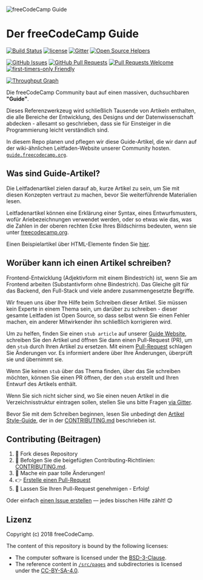 ![freeCodeCamp Guide](https://s3.amazonaws.com/freecodecamp/wide-social-banner.png)

# Der freeCodeCamp Guide

[![Build Status](https://img.shields.io/travis/freeCodeCamp/guide/master.svg?style=flat-square)](https://travis-ci.org/freeCodeCamp/guide) [![license](https://img.shields.io/badge/license-BSD--3--Clause-lightgrey.svg?style=flat-square)](https://opensource.org/licenses/BSD-3-Clause)  [![Gitter](https://img.shields.io/gitter/room/freeCodeCamp/Contributors.svg?style=flat-square)](https://gitter.im/freeCodeCamp/Contributors)
[![Open Source Helpers](https://www.codetriage.com/freecodecamp/guide/badges/users.svg)](https://www.codetriage.com/freecodecamp/guide)

[![GitHub Issues](https://img.shields.io/github/issues/freeCodeCamp/guide.svg?style=flat-square)](https://github.com/freeCodeCamp/guide/issues) [![GitHub Pull Requests](https://img.shields.io/github/issues-pr/freeCodeCamp/guide.svg?style=flat-square)](https://github.com/freeCodeCamp/guide/pulls) [![Pull Requests Welcome](https://img.shields.io/badge/PRs-welcome-brightgreen.svg?style=flat-square)](http://makeapullrequest.com)
[![first-timers-only Friendly](https://img.shields.io/badge/first--timers--only-friendly-blue.svg?style=flat-square)](http://www.firsttimersonly.com/)

[![Throughput Graph](https://graphs.waffle.io/freeCodeCamp/guide/throughput.svg)](https://waffle.io/freeCodeCamp/guide/metrics)

Die freeCodeCamp Community baut auf einen massiven, duchsuchbaren **"Guide"**.

Dieses Referenzwerkzeug wird schließlich Tausende von Artikeln enthalten, die alle Bereiche der Entwicklung, des Designs und der Datenwissenschaft abdecken - allesamt so geschrieben, dass sie für Einsteiger in die Programmierung leicht verständlich sind.

In diesem Repo planen und pflegen wir diese Guide-Artikel, die wir dann auf der wiki-ähnlichen Leitfaden-Website unserer Community hosten. [`guide.freecodecamp.org`](https://guide.freecodecamp.org).

## Was sind Guide-Artikel?

Die Leitfadenartikel zielen darauf ab, kurze Artikel zu sein, um Sie mit diesen Konzepten vertraut zu machen, bevor Sie weiterführende Materialien lesen.

Leitfadenartikel können eine Erklärung einer Syntax, eines Entwurfsmusters, wofür Ariebezeichnungen verwendet werden, oder so etwas wie das, was die Zahlen in der oberen rechten Ecke Ihres Bildschirms bedeuten, wenn sie unter [freecodecamp.org](https://freecodecamp.org).

Einen Beispielartikel über HTML-Elemente finden Sie [hier](./src/pages/html/elements/index.md).

## Worüber kann ich einen Artikel schreiben?

Frontend-Entwicklung (Adjektivform mit einem Bindestrich) ist, wenn Sie am Frontend arbeiten (Substantivform ohne Bindestrich). Das Gleiche gilt für das Backend, den Full-Stack und viele andere zusammengesetzte Begriffe.

Wir freuen uns über Ihre Hilfe beim Schreiben dieser Artikel. Sie müssen kein Experte in einem Thema sein, um darüber zu schreiben - dieser gesamte Leitfaden ist Open Source, so dass selbst wenn Sie einen Fehler machen, ein anderer Mitwirkender ihn schließlich korrigieren wird.

Um zu helfen, finden Sie einen `stub article` auf unserer [Guide Website](https://guide.freecodecamp.org/), schreiben Sie den Artikel und öffnen Sie dann einen Pull-Request (PR), um den `stub` durch Ihren Artikel zu ersetzen. Mit einem [Pull-Request](https://help.github.com/articles/about-pull-requests/) schlagen Sie Änderungen vor. Es informiert andere über Ihre Änderungen, überprüft sie und übernimmt sie.

Wenn Sie keinen `stub` über das Thema finden, über das Sie schreiben möchten, können Sie einen PR öffnen, der den `stub` erstellt und Ihren Entwurf des Artikels enthält.

Wenn Sie sich nicht sicher sind, wo Sie einen neuen Artikel in die Verzeichnisstruktur eintragen sollen, stellen Sie uns bitte Fragen [via Gitter](https://gitter.im/freeCodeCamp/Contributors).

Bevor Sie mit dem Schreiben beginnen, lesen Sie unbedingt den [Artikel Style-Guide](https://github.com/freeCodeCamp/guide/blob/master/CONTRIBUTING.md#article-style-guide), der in der [CONTRIBUTING.md](CONTRIBUTING.md) beschrieben ist.

## Contributing (Beitragen)

1. 🍴 Fork dieses Repository
2. 👀️ Befolgen Sie die beigefügten Contributing-Richtlinien:  [CONTRIBUTING.md](CONTRIBUTING.md).
3. 🔧 Mache ein paar tolle Änderungen!
4. 👉 [Erstelle einen Pull-Request](https://github.com/freeCodeCamp/guide/compare)
5. 🎉 Lassen Sie Ihren Pull-Request genehmigen - Erfolg!

Oder einfach [einen Issue erstellen](https://github.com/freeCodeCamp/guide/issues) — jedes bisschen Hilfe zählt! 😊

## Lizenz

Copyright (c) 2018 freeCodeCamp.

The content of this repository is bound by the following licenses:
- The computer software is licensed under the [BSD-3-Clause](./LICENSE.md).
- The reference content in [`/src/pages`](/src/pages) and subdirectories is licensed under the [CC-BY-SA-4.0](./src/pages/LICENSE.md).
